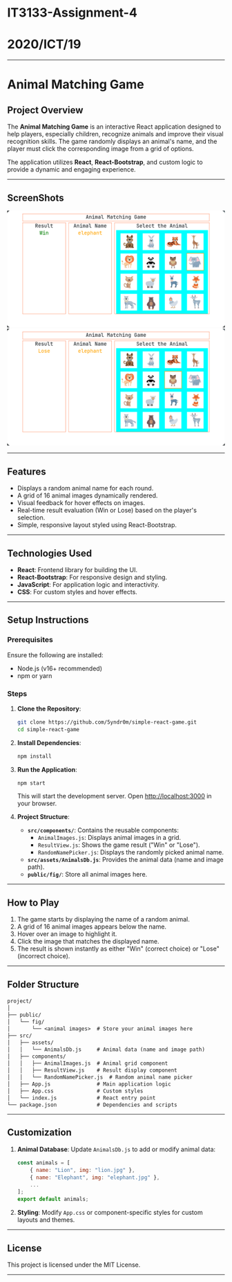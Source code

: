 # IT3133-Assignment-4
# 2020/ICT/19

---

# **Animal Matching Game**

## **Project Overview**
The **Animal Matching Game** is an interactive React application designed to help players, especially children, recognize animals and improve their visual recognition skills. The game randomly displays an animal's name, and the player must click the corresponding image from a grid of options.

The application utilizes **React**, **React-Bootstrap**, and custom logic to provide a dynamic and engaging experience.

---

## **ScreenShots**
![Figure 1](./screenShots/Figure1.png)
![Figure 2](./screenShots/Figure2.png)

---

## **Features**
- Displays a random animal name for each round.
- A grid of 16 animal images dynamically rendered.
- Visual feedback for hover effects on images.
- Real-time result evaluation (Win or Lose) based on the player's selection.
- Simple, responsive layout styled using React-Bootstrap.

---

## **Technologies Used**
- **React**: Frontend library for building the UI.
- **React-Bootstrap**: For responsive design and styling.
- **JavaScript**: For application logic and interactivity.
- **CSS**: For custom styles and hover effects.

---

## **Setup Instructions**

### Prerequisites
Ensure the following are installed:
- Node.js (v16+ recommended)
- npm or yarn

### Steps
1. **Clone the Repository**:
   ```bash
   git clone https://github.com/5yndr0m/simple-react-game.git
   cd simple-react-game
   ```

2. **Install Dependencies**:
   ```bash
   npm install
   ```

3. **Run the Application**:
   ```bash
   npm start
   ```
   This will start the development server. Open [http://localhost:3000](http://localhost:3000) in your browser.

4. **Project Structure**:
   - **`src/components/`**: Contains the reusable components:
     - `AnimalImages.js`: Displays animal images in a grid.
     - `ResultView.js`: Shows the game result ("Win" or "Lose").
     - `RandomNamePicker.js`: Displays the randomly picked animal name.
   - **`src/assets/AnimalsDb.js`**: Provides the animal data (name and image path).
   - **`public/fig/`**: Store all animal images here.

---

## **How to Play**
1. The game starts by displaying the name of a random animal.
2. A grid of 16 animal images appears below the name.
3. Hover over an image to highlight it.
4. Click the image that matches the displayed name.
5. The result is shown instantly as either "Win" (correct choice) or "Lose" (incorrect choice).

---

## **Folder Structure**
```plaintext
project/
│
├── public/
│   └── fig/
│       └── <animal images>  # Store your animal images here
├── src/
│   ├── assets/
│   │   └── AnimalsDb.js     # Animal data (name and image path)
│   ├── components/
│   │   ├── AnimalImages.js  # Animal grid component
│   │   ├── ResultView.js    # Result display component
│   │   └── RandomNamePicker.js  # Random animal name picker
│   ├── App.js               # Main application logic
│   ├── App.css              # Custom styles
│   └── index.js             # React entry point
└── package.json             # Dependencies and scripts
```

---

## **Customization**
1. **Animal Database**:
   Update `AnimalsDb.js` to add or modify animal data:
   ```javascript
   const animals = [
       { name: "Lion", img: "lion.jpg" },
       { name: "Elephant", img: "elephant.jpg" },
       ...
   ];
   export default animals;
   ```

2. **Styling**:
   Modify `App.css` or component-specific styles for custom layouts and themes.

---

## **License**
This project is licensed under the MIT License.

---

